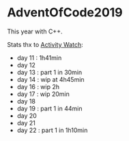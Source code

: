 # AdventOfCode2019

This year with C++.

Stats thx to [Activity Watch](https://github.com/ActivityWatch/activitywatch):

* day 11 : 1h41min
* day 12
* day 13 : part 1 in 30min
* day 14 : wip at 4h45min
* day 16 : wip 2h
* day 17 : wip 20min
* day 18
* day 19 : part 1 in 44min
* day 20
* day 21
* day 22 : part 1 in 1h10min
